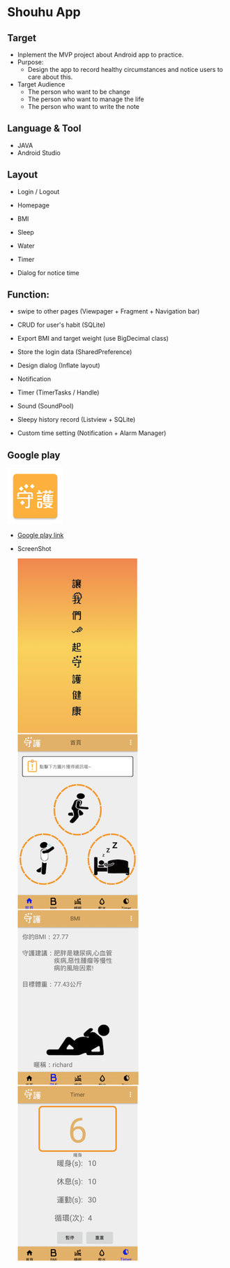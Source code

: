 # Shouhu App

## Target

- Inplement the MVP project about Android app to practice.
- Purpose:
  - Design the app to record healthy circumstances and notice users to care about this.
- Target Audience 
  - The person who want to be change
  - The person who want to manage the life
  - The person who want to write the note

## Language & Tool

- JAVA
- Android Studio

## Layout

- Login / Logout
- Homepage
- BMI
- Sleep
- Water

- Timer
- Dialog for notice time

## Function:
- swipe to other pages (Viewpager + Fragment + Navigation bar)

- CRUD for user's habit (SQLite)

- Export BMI and target weight (use BigDecimal class)
- Store the login data (SharedPreference)
- Design dialog (Inflate layout)
-  Notification
- Timer (TimerTasks / Handle)
- Sound (SoundPool)
- Sleepy history record (Listview + SQLite)
- Custom time setting (Notification + Alarm Manager)

## Google play

![](./img/myicon-web.png)

- [Google play link](https://play.google.com/store/apps/details?id=com.jfmamjjasond.shouhu)

- ScreenShot

  ![](./img/1.png)![](./img/2.png)![](./img/3.png)![](./img/4.png)